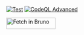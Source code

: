 [![Test](https://github.com/nuan-grobbelaar/panelist/actions/workflows/test.yml/badge.svg)](https://github.com/nuan-grobbelaar/panelist/actions/workflows/test.yml) [![CodeQL Advanced](https://github.com/nuan-grobbelaar/panelist/actions/workflows/codeql.yml/badge.svg)](https://github.com/nuan-grobbelaar/panelist/actions/workflows/codeql.yml)

[<img src="https://fetch.usebruno.com/button.svg" alt="Fetch in Bruno" style="width: 130px; height: 30px;" width="128" height="32">](https://fetch.usebruno.com?url=git%40github.com%3Anuan-grobbelaar%2Fpanelist.git "target=_blank rel=noopener noreferrer")


